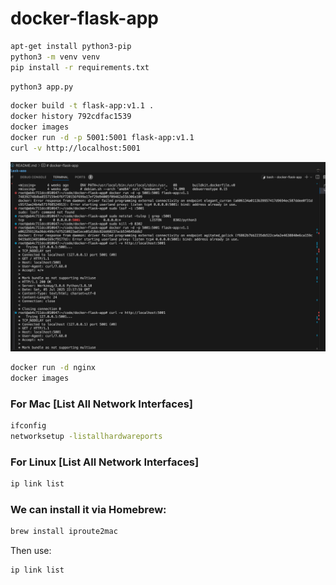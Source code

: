 # docker-flask-app


 ```bash
apt-get install python3-pip
python3 -m venv venv
pip install -r requirements.txt
```

 ```bash
python3 app.py
```

```bash
docker build -t flask-app:v1.1 .
docker history 792cdfac1539
docker images
docker run -d -p 5001:5001 flask-app:v1.1
curl -v http://localhost:5001
```

![Diagram](./images/system_run.png)

 ```bash
docker run -d nginx
docker images
```


### For Mac [List All Network Interfaces]


 ```bash
ifconfig
networksetup -listallhardwareports
```

### For Linux [List All Network Interfaces]
 ```bash
ip link list
```

### We can install it via Homebrew:

 ```bash
brew install iproute2mac
```

 Then use:

 ```bash
ip link list
```